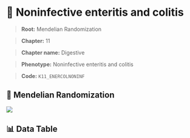 # 🧪 Noninfective enteritis and colitis

> **Root:** Mendelian Randomization

> **Chapter:** 11  

> **Chapter name:** Digestive

> **Phenotype:** Noninfective enteritis and colitis  

> **Code:** `K11_ENERCOLNONINF`

## 🧬 Mendelian Randomization  

<img src="/MR/Figures/Forward/K11_ENERCOLNONINF.png"/>

## 📊 Data Table

<CsvTableMRF src="/MR/Data/Forward/K11_ENERCOLNONINF.csv"/>
